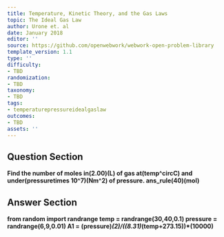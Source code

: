```yaml
---
title: Temperature, Kinetic Theory, and the Gas Laws
topic: The Ideal Gas Law
author: Urone et. al
date: January 2018
editor: ''
source: https://github.com/openwebwork/webwork-open-problem-library
template_version: 1.1
type: ''
difficulty:
- TBD
randomization:
- TBD
taxonomy:
- TBD
tags:
- temperaturepressureidealgaslaw
outcomes:
- TBD
assets: ''
---
```


## Question Section 

<b>
Find the number of moles in(2.00)(L) of gas at(temp^circC) and under(pressuretimes 10^7)(Nm^2) of pressure. 
ans_rule(40)(mol)



## Answer Section

from random import randrange
temp = randrange(30,40,0.1)
pressure = randrange(6,9,0.01)
A1 = (pressure)*(2)/((8.31)*(temp+273.15))*(10000)